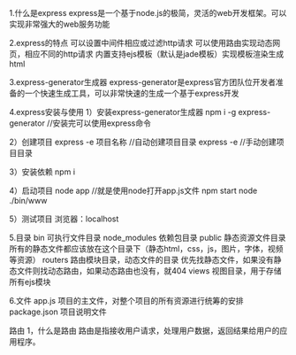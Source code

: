 1.什么是express
  express是一个基于node.js的极简，灵活的web开发框架。可以实现非常强大的web服务功能

2.express的特点
  可以设置中间件相应或过滤http请求
  可以使用路由实现动态网页，相应不同的http请求
  内置支持ejs模板（默认是jade模板）实现模板渲染生成html

3.express-generator生成器
  express-generator是express官方团队位开发者准备的一个快速生成工具，可以非常快速的生成一个基于express开发

4.express安装与使用
  1）安装express-generator生成器
    npm i -g express-generator          //安装完可以使用express命令

  2）创建项目
    express -e 项目名称       //自动创建项目目录
    express -e        //手动创建项目目录

  3）安装依赖
    npm i
  
  4）启动项目
    node app   //就是使用node打开app.js文件
    npm start
    node ./bin/www

  5）测试项目
    浏览器：localhost

5.目录
  bin       可执行文件目录
  node_modules        依赖包目录
  public        静态资源文件目录
    所有的静态文件都应该放在这个目录下（静态html，css，js，图片，字体，视频等资源）
  routers       路由模块目录，动态文件的目录
    优先找静态文件，如果没有静态文件则找动态路由，如果动态路由也没有，就404
  views         视图目录，用于存储所有ejs模块

6.文件
  app.js    项目的主文件，对整个项目的所有资源进行统筹的安排
  package.json    项目说明文件





路由
  1，什么是路由
    路由是指接收用户请求，处理用户数据，返回结果给用户的应用程序。

